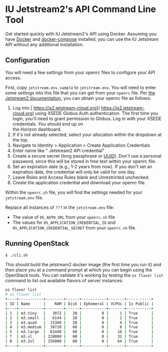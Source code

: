 # IU Jetstream2's API Command Line Tool

Get started quickly with IU Jetstream2's API using Docker. Assuming you have [Docker](https://www.docker.com) and [docker-compose](https://docs.docker.com/compose/install/) installed, you can use the IU Jetstream API without any additional installation.

## Configuration

You will need a few settings from your openrc files to configure your API access.

First, copy `jetstream.env.sample` to `jetstream.env`. You will need to enter some settings into this file that you can get from your `openrc` file. Per 
[the Jetstream2 documentation](https://docs.jetstream-cloud.org/ui/cli/openrc/), you can obtain your openrc file as follows:

1. Log into
   [ https://js2.jetstream-cloud.org]( https://js2.jetstream-cloud.org) using XSEDE 
   Globus Auth authentication. The first time you login, you'll need to grant 
   permission to Globus. Log in with your XSEDE credentials. You should end up on  
   the Horizon dashboard.
2. If it's not already selected, select your allocation within the dropdown at the top.
3. Navigate to Identity > Application > Create Application Credentials
4. Enter name like "<Your name> Jetstream2 API credential"
5. Create a secure secret (long passphrase or [UUID](https://www.uuidgenerator.net/)). 
   Don't use a personal password, since this will be stored in free text within your 
   openrc file.
6. Set an expiration date (e.g., 1-2 years from now). If you don't set an expiration 
   date, the credential will only be valid for one day.
7. Leave Roles and Access Rules blank and Unrestricted unchecked.
8. Create the application credential and download your openrc file.

Within the `openrc.sh` file, you will find the settings needed for your 
`jetstream.env` file.

Replace all instances of `???` in the `jetstream.env` file:

- The value of `OS_AUTH_URL` from your `openrc.sh` file
- The values for `OS_APPLICATION_CREDENTIAL_ID` and `OS_APPLICATION_CREDENTIAL_SECRET` 
  from your `openrc.sh` file.

## Running OpenStack

```bash
$ ./cli.sh
```

This should build the jetstream2 docker image (the first time you run it) and then 
place you at a command prompt at which you can begin using the OpenStack tools. You 
can validate it's working by testing the `os flavor list` command to list out 
available flavors of server instances:

```bash
os flavor list
# os flavor list
+----+-----------+--------+------+-----------+-------+-----------+
| ID | Name      |    RAM | Disk | Ephemeral | VCPUs | Is Public |
+----+-----------+--------+------+-----------+-------+-----------+
| 1  | m3.tiny   |   3072 |   20 |         0 |     1 | True      |
| 2  | m3.small  |   6144 |   20 |         0 |     2 | True      |
| 3  | m3.quad   |  15360 |   20 |         0 |     4 | True      |
| 4  | m3.medium |  30720 |   60 |         0 |     8 | True      |
| 5  | m3.large  |  61440 |   60 |         0 |    16 | True      |
| 7  | m3.xl     | 128000 |   60 |         0 |    32 | True      |
| 8  | m3.2xl    | 256000 |   60 |         0 |    64 | True      |
+----+-----------+--------+------+-----------+-------+-----------+
```